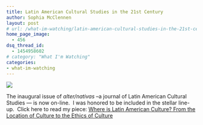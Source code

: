 ```yaml
---
title: Latin American Cultural Studies in the 21st Century
author: Sophia McClennen
layout: post
# url: /what-im-watching/latin-american-cultural-studies-in-the-21st-century/
home_page_image:
  - 456
dsq_thread_id:
  - 1454958602
# category: "What I'm Watching"
categories: 
- what-im-watching
---
```


![](/assets/img/HirschMarabunta.jpg)

The inaugural issue of *alter/nativas* &#8211;a journal of Latin American Cultural Studies &#8212; is now on-line.  I was honored to be included in the stellar line-up.  Click here to read my piece: [Where is Latin American Culture? From the Location of Culture to the Ethics of Culture][1]

 [1]: https://alternativas.osu.edu/en/issues/autumn-2013/essays/where-is-latin-american-culture.html
